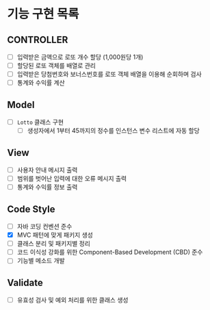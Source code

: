 # 기능 구현 목록

## CONTROLLER
- [ ] 입력받은 금액으로 로또 개수 할당 (1,000원당 1개)
- [ ] 할당된 로또 객체를 배열로 관리
- [ ] 입력받은 당첨번호와 보너스번호를 로또 객체 배열을 이용해 순회하며 검사
- [ ] 통계와 수익률 계산

## Model
- [ ] `Lotto` 클래스 구현
  - [ ] 생성자에서 1부터 45까지의 정수를 인스턴스 변수 리스트에 자동 할당

## View
- [ ] 사용자 안내 메시지 출력
- [ ] 범위를 벗어난 입력에 대한 오류 메시지 출력
- [ ] 통계와 수익률 정보 출력

## Code Style
- [ ] 자바 코딩 컨벤션 준수
- [x] MVC 패턴에 맞게 패키지 생성
- [ ] 클래스 분리 및 패키지별 정리
- [ ] 코드 이식성 강화를 위한 Component-Based Development (CBD) 준수
- [ ] 기능별 메소드 개발

## Validate
- [ ] 유효성 검사 및 예외 처리를 위한 클래스 생성